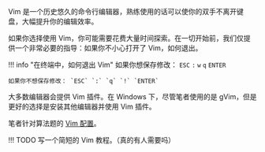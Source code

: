 Vim 是一个历史悠久的命令行编辑器，熟练使用的话可以使你的双手不离开键盘，大幅提升你的编辑效率。

如果你选择使用 Vim，你可能需要花费大量时间探索。在一切开始前，我们仅提供一个非常必要的指导：如果你不小心打开了 Vim，如何退出。

!!! info "在终端中，如何退出 Vim"
    如果你想保存修改： `ESC` `:` `w` `q` `ENTER`

    如果你不想保存修改： `ESC` `:` `q` `!` `ENTER`

大多数编辑器会提供 Vim 插件。在 Windows 下，尽管笔者使用的是 gVim，但是更好的选择是安装其他编辑器并使用 Vim 插件。

笔者针对算法题的 [Vim 配置](https://fstqwq.pw/vimrc)。

!!! TODO
    写一个简短的 Vim 教程。（真的有人需要吗）